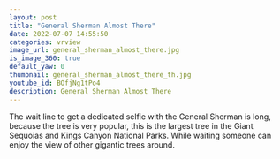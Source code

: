 ```yaml
---
layout: post
title: "General Sherman Almost There"
date: 2022-07-07 14:55:50
categories: vrview
image_url: general_sherman_almost_there.jpg
is_image_360: true
default_yaw: 0
thumbnail: general_sherman_almost_there_th.jpg
youtube_id: BOfjNg1tPo4
description: General Sherman Almost There
---
```

The wait line to get a dedicated selfie with the General Sherman is long, because the tree is very popular, this is the largest tree in the Giant Sequoias and Kings Canyon National Parks. While waiting someone can enjoy the view of other gigantic trees around.